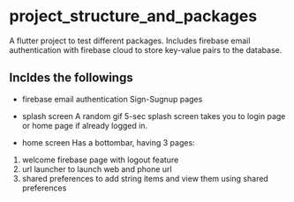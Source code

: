 # project_structure_and_packages

A flutter project to test different packages. Includes firebase email authentication with firebase cloud to store key-value pairs to the database.

## Incldes the followings

- firebase email authentication
Sign-Sugnup pages

- splash screen
A random gif 5-sec splash screen takes you to login page or home page if already logged in.

- home screen
Has a bottombar, having 3 pages: 
1) welcome firebase page with logout feature
2) url launcher to launch web and phone url
3) shared preferences to add string items and view them using shared preferences
